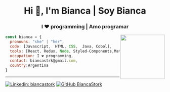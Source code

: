 <h1 align="center">Hi 👋, I'm Bianca | Soy Bianca</h1>
<h3 align="center">I ❤️ programming | Amo programar </h3>
<img  align='right' src="https://i.pinimg.com/564x/5c/19/6b/5c196b93094e99b9cd4313c0d9b200a4.jpg" width="140">



```javascript
const bianca = {
  pronouns: "she" | "her",
  code: [Javascript,  HTML, CSS,  Java, Cobol],
  tools: [React, Redux, Node, Styled-Components,Material UI],
  occupation: I ❤️ programming,
  contact: biancastrk@gmail.com,
  country:Argentina
}
```
<hr></hr>

[![Linkedin: biancastork](https://img.shields.io/badge/-biancastork-blue?style=flat-square&logo=Linkedin&logoColor=white&link=https://www.linkedin.com/in/thaianebraga/)](https://www.linkedin.com/in/thaianebraga/)
[![GitHub BiancaStork](https://img.shields.io/github/followers/BiancaStork?label=follow&style=social)](https://github.com/BiancaStork)



